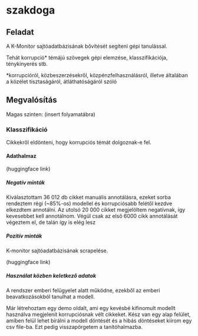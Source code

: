 # szakdoga

## Feladat

A K-Monitor sajtóadatbázisának bővítését segíteni gépi tanulással.

Tehát korrupció* témájú szövegek gépi elemzése, klasszifikációja, ténykinyerés stb.

*korrupcióról, közbeszerzésekről, közpénzfelhasználásról, illetve általában a közélet tisztaságáról, átláthatóságáról szóló

## Megvalósítás

Magas szinten: (insert folyamatábra)

### Klasszifikáció

Cikkekről eldönteni, hogy korrupciós témát dolgoznak-e fel.

#### Adathalmaz

(huggingface link)

##### Negatív minták

Kiválasztottam 36 012 db cikket manuális annotálásra, ezeket sorba rendeztem régi (~85%-os) modellel és korrupciósabb felétől kezdve elkezdtem annotálni.
Az utolsó 20 000 cikket megjelöltem negatívnak, így kevesebbet kell annotálnom.
Végül csak az első 6000 cikk annotálását végeztem el, de talán így is elég lesz

##### Pozitív minták

K-monitor sajtóadatbázisának scrapelése.

(huggingface link)

##### Használat közben keletkező adatok

A rendszer emberi felügyelet alatt működne, ezekből az emberi beavatkozásokból tanulhat a modell.

Már létrehoztam egy demo oldalt, ami egy kevésbé kifinomult modellt használva megjelenít korrupciósnak vélt cikkeket.
Kész van egy alap felület, amiben felül lehet bírálni a modell döntését és a hibás döntéseket kiírom egy csv file-ba.
Ezt pedig visszapörgetem a tanítóhalmazba.
